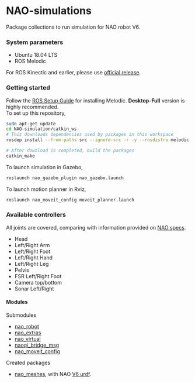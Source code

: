 # NAO-simulations
Package collections to run simulation for NAO robot V6. 

### System parameters
- Ubuntu 18.04 LTS
- ROS Melodic

For ROS Kinectic and earlier, please use [official release](http://wiki.ros.org/nao). 

### Getting started
Follow the [ROS Setup Guide](http://wiki.ros.org/melodic/Installation/Ubuntu) for installing Melodic. **Desktop-Full** version is highly recommended.   
To set up this repository,
```bash
sudo apt-get update
cd NAO-simulation/catkin_ws
# This downloads dependencies used by packages in this workspace
rosdep install --from-paths src --ignore-src -r -y --rosdistro melodic

# After download is completed, build the packages
catkin_make
``` 

To launch simulation in Gazebo,
```bash
roslaunch nao_gazebo_plugin nao_gazebo.launch
```

To launch motion planner in Rviz,
```bash
roslaunch nao_moveit_config moveit_planner.launch
```

### Available controllers
All joints are covered, comparing with information provided on [NAO specs](http://doc.aldebaran.com/2-8/family/nao_technical/lola/actuator_sensor_names.html).
- Head
- Left/Right Arm
- Left/Right Foot
- Left/Right Hand
- Left/Right Leg
- Pelvis
- FSR Left/Right Foot
- Camera top/bottom
- Sonar Left/Right


#### Modules
Submodules
- [nao_robot](https://github.com/ros-naoqi/nao_robot)
- [nao_extras](https://github.com/ros-naoqi/nao_extras)
- [nao_virtual](https://github.com/ros-naoqi/nao_virtual)
- [naoqi_bridge_msg](https://github.com/ros-naoqi/naoqi_bridge_msgs)
- [nao_moveit_config](https://github.com/ros-naoqi/nao_moveit_config)

Created packages
- [nao_meshes](https://github.com/ros-naoqi/nao_meshes/issues/6), with NAO [V6 urdf](http://doc.aldebaran.com/2-8/family/nao_technical/kinematics_naov6.html). 
 
